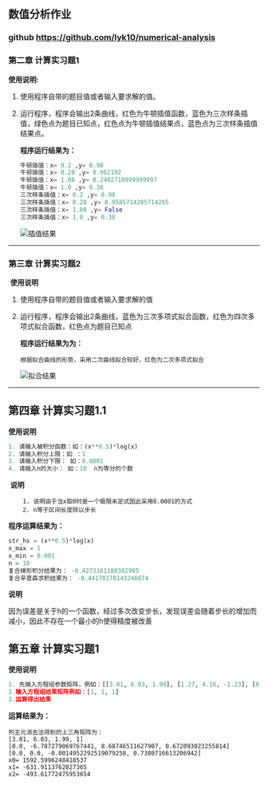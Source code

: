 

## 数值分析作业 

### github  https://github.com/lyk10/numerical-analysis 



### 第二章 计算实习题1

**使用说明:**

1. 使用程序自带的题目值或者输入要求解的值。

2. 运行程序，程序会输出2条曲线，红色为牛顿插值函数，蓝色为三次样条插值，绿色点为题目已知点，红色点为牛顿插值结果点，蓝色点为三次样条插值结果点。

   **程序运行结果为：**

   ``` python
   牛顿插值：x= 0.2 ,y= 0.98
   牛顿插值：x= 0.28 ,y= 0.962192
   牛顿插值：x= 1.08 ,y= 0.2402719999999997
   牛顿插值：x= 1.0 ,y= 0.38
   三次样条插值：x= 0.2 ,y= 0.98
   三次样条插值：x= 0.28 ,y= 0.9585714285714285
   三次样条插值：x= 1.08 ,y= False
   三次样条插值：x= 1.0 ,y= 0.38
   ```

   

   ![插值结果](https://github.com/lyk10/numerical-analysis/blob/master/img/1574433845029.png)

****

### 第三章 计算实习题2

​	**使用说明**

 1. 使用程序自带的题目值或者输入要求解的值

 2. 运行程序，程序会输出2条曲线，蓝色为三次多项式拟合函数，红色为四次多项式拟合函数，红色点为题目已知点

    **程序运行结果为为：**

    ``` 
    根据拟合曲线的形势，采用二次曲线拟合较好，红色为二次多项式拟合
    ```

    

    ![拟合结果](https://github.com/lyk10/numerical-analysis/blob/master/img/1574434937629.png)

****

## 第四章 计算实习题1.1

**使用说明**

``` python
1. 请输入被积分函数：如：(x**0.5)*log(x)
2. 请输入积分上限：如 ：1
3. 请输入积分下限： 如：0.0001 
4. 请输入n的大小： 如：10  n为等分的个数 
```

​	**说明**

		1. 说明由于当x取0时是一个极限未定式因此采用0.0001的方式
  		2. n等于区间长度除以步长

**程序运算结果为：**

``` python
str_hs = (x**0.5)*log(x)
x_max = 1
x_min = 0.001
n = 10
复合梯形积分结果为： -0.4273181180382985
复合辛普森求积结果为： -0.44170178143246674
```



**说明**

因为误差是关于h的一个函数，经过多次改变步长，发现误差会随着步长的增加而减小，因此不存在一个最小的h使得精度被改善

## 第五章 计算实习题1

**使用说明**

```python
1. 先输入方程组参数矩阵，例如：[[3.01, 6.03, 1.99], [1.27, 4.16, -1.23], [0.987, -4.81, 9.34]]
2.输入方程组结果矩阵例如：[1, 1, 1]
3.运算得出结果
```
**运算结果为：**

```
列主元消去法得到的上三角矩阵为：
[3.01, 6.03, 1.99, 1]
[0.0, -6.787279069767441, 8.68746511627907, 0.672093023255814]
[0.0, 0.0, -0.0014952292519079258, 0.7380716613206942]
x0= 1592.5996248418537
x1= -631.9113762027365
x2= -493.61772475953654
```

